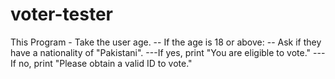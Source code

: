 # voter-tester
This Program - Take the user age.   -- If the age is 18 or above:   -- Ask if they have a nationality of "Pakistani".     ---If yes, print "You are eligible to vote."     ---If no, print "Please obtain a valid ID to vote."
